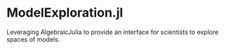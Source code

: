 # ModelExploration.jl
Leveraging AlgebraicJulia to provide an interface for scientists to explore spaces of models.
